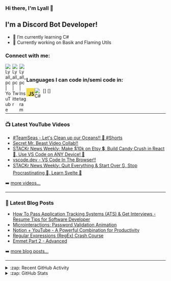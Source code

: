 ### Hi there, I'm Lyall 👋


## I'm a Discord Bot Developer!

- 🌱 I’m currently learning C#
- 💪 Currently working on Basik and Flaming Utils

### Connect with me:

[<img align="left" alt="Lyall_pc | YouTube" width="22px" src="https://cdn.jsdelivr.net/npm/simple-icons@v3/icons/youtube.svg" />][youtube]
[<img align="left" alt="Lyall_pc | Twitter" width="22px" src="https://cdn.jsdelivr.net/npm/simple-icons@v3/icons/twitter.svg" />][twitter]
[<img align="left" alt="Lyall_pc | Instagram" width="22px" src="https://cdn.jsdelivr.net/npm/simple-icons@v3/icons/instagram.svg" />][instagram]

<br />

### Languages I can code in/semi code in:

[<img align="left" alt="JavaScript" width="26px" src="https://raw.githubusercontent.com/github/explore/80688e429a7d4ef2fca1e82350fe8e3517d3494d/topics/javascript/javascript.png" />]
[<img align="left" alt="C#" width="26px" src="https://cis.msjc.edu/Tutorials/Programming/Languages/Csharp/images/Csharp_logo.png" />]

<br />
<br />

---

### 📺 Latest YouTube Videos

<!-- YOUTUBE:START -->
- [#TeamSeas - Let's Clean up our Oceans!! 🌊 #Shorts](https://www.youtube.com/watch?v=XyIXjjEW56w)
- [Secret Mr. Beast Video Collab!!](https://www.youtube.com/watch?v=0sxnQCfJL2g)
- [STACKr News Weekly: Make $10k on Etsy 💲, Build Candy Crush in React 🍭, Use VS Code on ANY Device! 🤯](https://www.youtube.com/watch?v=JOWeVhSz_bY)
- [vscode.dev - VS Code In The Browser!!](https://www.youtube.com/watch?v=-5TFQjzEK-8)
- [STACKr News Weekly: Quit Everything & Start Over 🔃, Stop Procrastinating 🛑, Learn Svelte 🏫](https://www.youtube.com/watch?v=kDdvT8coKwc)
<!-- YOUTUBE:END -->

➡️ [more videos...](https://youtube.com/codestackr)

---

### 📕 Latest Blog Posts

<!-- BLOG-POST-LIST:START -->
- [How To Pass Application Tracking Systems (ATS) & Get Interviews - Resume Tips for Software Developer](https://dev.to/codestackr/how-to-pass-application-tracking-systems-ats-get-interviews-resume-tips-for-software-developer-4bmo)
- [Microinteractions: Password Validation Animation](https://dev.to/codestackr/microinteractions-password-validation-animation-5629)
- [Notion + YouTube - A Powerful Combination for Productivity](https://dev.to/codestackr/notion-youtube-a-powerful-combination-for-productivity-1def)
- [Regular Expressions (RegEx) Crash Course](https://dev.to/codestackr/regular-expressions-regex-crash-course-248n)
- [Emmet Part 2 - Advanced](https://dev.to/codestackr/emmet-part-2-advanced-4c65)
<!-- BLOG-POST-LIST:END -->

➡️ [more blog posts...](https://codestackr.com)

---

<details>
  <summary>:zap: Recent GitHub Activity</summary>
  
<!--START_SECTION:activity-->
1. 🗣 Commented on [#2](https://github.com/codeSTACKr/portfolio-sass/issues/2) in [codeSTACKr/portfolio-sass](https://github.com/codeSTACKr/portfolio-sass)
2. ❗️ Closed issue [#2](https://github.com/codeSTACKr/portfolio-sass/issues/2) in [codeSTACKr/portfolio-sass](https://github.com/codeSTACKr/portfolio-sass)
3. ❌ Closed PR [#11](https://github.com/codeSTACKr/free-developer-resources/pull/11) in [codeSTACKr/free-developer-resources](https://github.com/codeSTACKr/free-developer-resources)
4. 🗣 Commented on [#11](https://github.com/codeSTACKr/free-developer-resources/issues/11) in [codeSTACKr/free-developer-resources](https://github.com/codeSTACKr/free-developer-resources)
5. 🎉 Merged PR [#10](https://github.com/codeSTACKr/free-developer-resources/pull/10) in [codeSTACKr/free-developer-resources](https://github.com/codeSTACKr/free-developer-resources)
<!--END_SECTION:activity-->

</details>

<details>
  <summary>:zap: GitHub Stats</summary>

  <img align="left" alt="codeSTACKr's GitHub Stats" src="https://github-readme-stats.codestackr.vercel.app/api?username=codeSTACKr&show_icons=true&hide_border=true" />

</details>

[twitter]: https://twitter.com/LyallAdamson
[youtube]: https://www.youtube.com/channel/UCPXZ02wN5fvuJnRxiEUjx5Q
[instagram]: https://instagram.com/lyall_pc
